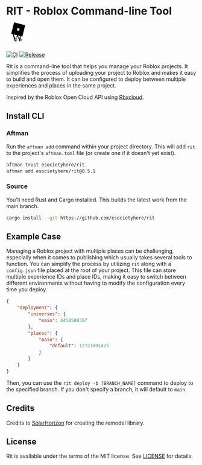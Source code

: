 # RIT - Roblox Command-line Tool ![Logo](icon.png)

[![CI](https://github.com/Esocietyhere/rit/workflows/CI/badge.svg)](https://github.com/Esocietyhere/rit/actions/workflows/ci.yml)
[![Release](https://github.com/Esocietyhere/rit/actions/workflows/release.yml/badge.svg?event=push)](https://github.com/Esocietyhere/rit/actions/workflows/release.yml)

Rit is a command-line tool that helps you manage your Roblox projects. It simplifies the process of uploading your project to Roblox and makes it easy to build and open them. It can be configured to deploy between multiple experiences and places in the same project.

Inspired by the Roblox Open Cloud API using [Rbxcloud](https://github.com/Sleitnick/rbxcloud).

## Install CLI
### Aftman
Run the `aftman add` command within your project directory. This will add `rit` to the project's `aftman.toml` file (or create one if it doesn't yet exist).
```sh
aftman trust esocietyhere/rit
aftman add esocietyhere/rit@0.5.1
```

### Source
You'll need Rust and Cargo installed. This builds the latest work from the main branch.
```sh
cargo install --git https://github.com/esocietyhere/rit
```

## Example Case
Managing a Roblox project with multiple places can be challenging, especially when it comes to publishing which usually takes several tools to function. You can simplify the process by utilizing `rit` along with a `config.json` file placed at the root of your project. This file can store multiple experience IDs and place IDs, making it easy to switch between different environments without having to modify the configuration every time you deploy.
```json
{
    "deployment": {
        "universes": {
            "main": 4458588307
        },
        "places": {
            "main": {
                "default": 12721091425
            }
        }
    }
}
```

Then, you can use the `rit deploy -b [BRANCH_NAME]` command to deploy to the specified branch. If you don't specify a branch, it will default to `main`.

## Credits
Credits to [SolarHorizon](https://github.com/solarhorizon) for creating the remodel library.

## License
Rit is available under the terms of the MIT license. See [LICENSE](LICENSE.md) for details.